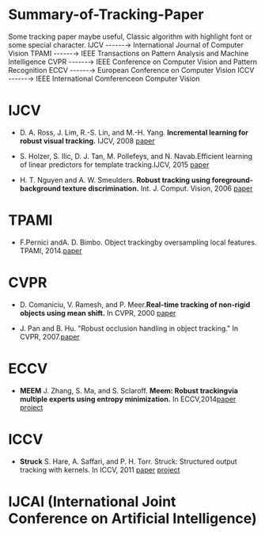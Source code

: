 # Summary-of-Tracking-Paper
Some tracking paper maybe useful, Classic algorithm with highlight font or some special character.
IJCV  ------→  International Journal of Computer Vision
TPAMI ------→  IEEE Transactions on Pattern Analysis and Machine Intelligence
CVPR  ------→  IEEE Conference on Computer Vision and Pattern Recognition
ECCV  ------→  European Conference on Computer Vision
ICCV  ------→  IEEE International Comferenceon Computer Vision

# IJCV
* D. A. Ross, J. Lim, R.-S. Lin, and M.-H. Yang. **Incremental learning for robust visual tracking.** IJCV, 2008  [paper](https://link.springer.com/content/pdf/10.1007%2Fs11263-007-0075-7.pdf)

* S. Holzer, S. Ilic, D. J. Tan, M. Pollefeys, and N. Navab.Efficient learning of linear predictors for template tracking.IJCV, 2015 [paper](http://people.inf.ethz.ch/pomarc/pubs/HolzerIJCV14.pdf)

* H. T. Nguyen and A. W. Smeulders. **Robust tracking using foreground-background texture discrimination.** Int. J. Comput. Vision, 2006 [paper](https://ivi.fnwi.uva.nl/isis/publications/2006/NguyenIJCV2006/NguyenIJCV2006.pdf)

# TPAMI
* F.Pernici andA. D. Bimbo. Object trackingby oversampling local features. TPAMI, 2014.[paper](http://www.micc.unifi.it/pernici/index_files/ALIEN_final.pdf)


# CVPR
*  D. Comaniciu, V. Ramesh, and P. Meer.**Real-time tracking of non-rigid objects using mean shift.** In CVPR, 2000 [paper](http://www.cs.ucf.edu/courses/cap6412/2001/mean_shift.pdf)

*  J. Pan and B. Hu. "Robust occlusion handling in object tracking." In CVPR, 2007.[paper](http://vigir.missouri.edu/~gdesouza/Research/Conference_CDs/IEEE_CVPR_2007/data/papers/workshops/OTCBVS2007/papers/11%20Pan.pdf)

# ECCV 
* **MEEM** J. Zhang, S. Ma, and S. Sclaroff. **Meem: Robust trackingvia multiple experts using entropy minimization.** In ECCV,2014[paper](http://vigir.missouri.edu/~gdesouza/Research/Conference_CDs/ECCV_2014/html/8694/86940188/esm1.pdf)  [project](http://cspeople.bu.edu/jmzhang/MEEM/MEEM.html)

# ICCV
* **Struck** S. Hare, A. Saffari, and P. H. Torr. Struck: Structured output tracking with kernels. In ICCV, 2011 [paper](http://vision.stanford.edu/teaching/cs231b_spring1415/papers/struck.pdf) [project](http://www.samhare.net/research)



# IJCAI (International Joint Conference on Artificial Intelligence)
